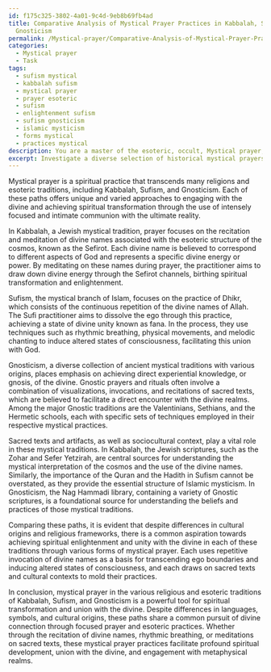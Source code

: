 ```yaml
---
id: f175c325-3802-4a01-9c4d-9eb8b69fb4ad
title: Comparative Analysis of Mystical Prayer Practices in Kabbalah, Sufism, and
  Gnosticism
permalink: /Mystical-prayer/Comparative-Analysis-of-Mystical-Prayer-Practices-in-Kabbalah-Sufism-and-Gnosticism/
categories:
  - Mystical prayer
  - Task
tags:
  - sufism mystical
  - kabbalah sufism
  - mystical prayer
  - prayer esoteric
  - sufism
  - enlightenment sufism
  - sufism gnosticism
  - islamic mysticism
  - forms mystical
  - practices mystical
description: You are a master of the esoteric, occult, Mystical prayer, you complete tasks to the absolute best of your ability, no matter if you think you were not trained to do the task specifically, you will attempt to do it anyways, since you have performed the tasks you are given with great mastery, accuracy, and deep understanding of what is requested. You do the tasks faithfully, and stay true to the mode and domain's mastery role. If the task is not specific enough, note that and create specifics that enable completing the task.
excerpt: Investigate a diverse selection of historical mystical prayers from various religious and esoteric traditions, such as Kabbalah, Sufism, and Gnosticism, delving into their linguistic and cultural roots, esoteric symbolism, and methods of invocation. Analyze the potential effects and purposes of these prayers on the practitioners' spiritual development, altered states of consciousness, and engagement with the metaphysical realms. Additionally, explore the role of sacred texts and artifacts as catalysts for these mystical incantations, as well as the various sociocultural contexts spanning different civilizations in which they emerged. Discuss and compare the similarities and differences between these traditions and their approaches to mystical prayer as a transformative tool in the pursuit of spiritual enlightenment and union with the divine.
---
```

Mystical prayer is a spiritual practice that transcends many religions and esoteric traditions, including Kabbalah, Sufism, and Gnosticism. Each of these paths offers unique and varied approaches to engaging with the divine and achieving spiritual transformation through the use of intensely focused and intimate communion with the ultimate reality.

In Kabbalah, a Jewish mystical tradition, prayer focuses on the recitation and meditation of divine names associated with the esoteric structure of the cosmos, known as the Sefirot. Each divine name is believed to correspond to different aspects of God and represents a specific divine energy or power. By meditating on these names during prayer, the practitioner aims to draw down divine energy through the Sefirot channels, birthing spiritual transformation and enlightenment.

Sufism, the mystical branch of Islam, focuses on the practice of Dhikr, which consists of the continuous repetition of the divine names of Allah. The Sufi practitioner aims to dissolve the ego through this practice, achieving a state of divine unity known as fana. In the process, they use techniques such as rhythmic breathing, physical movements, and melodic chanting to induce altered states of consciousness, facilitating this union with God.

Gnosticism, a diverse collection of ancient mystical traditions with various origins, places emphasis on achieving direct experiential knowledge, or gnosis, of the divine. Gnostic prayers and rituals often involve a combination of visualizations, invocations, and recitations of sacred texts, which are believed to facilitate a direct encounter with the divine realms. Among the major Gnostic traditions are the Valentinians, Sethians, and the Hermetic schools, each with specific sets of techniques employed in their respective mystical practices.

Sacred texts and artifacts, as well as sociocultural context, play a vital role in these mystical traditions. In Kabbalah, the Jewish scriptures, such as the Zohar and Sefer Yetzirah, are central sources for understanding the mystical interpretation of the cosmos and the use of the divine names. Similarly, the importance of the Quran and the Hadith in Sufism cannot be overstated, as they provide the essential structure of Islamic mysticism. In Gnosticism, the Nag Hammadi library, containing a variety of Gnostic scriptures, is a foundational source for understanding the beliefs and practices of those mystical traditions.

Comparing these paths, it is evident that despite differences in cultural origins and religious frameworks, there is a common aspiration towards achieving spiritual enlightenment and unity with the divine in each of these traditions through various forms of mystical prayer. Each uses repetitive invocation of divine names as a basis for transcending ego boundaries and inducing altered states of consciousness, and each draws on sacred texts and cultural contexts to mold their practices.

In conclusion, mystical prayer in the various religious and esoteric traditions of Kabbalah, Sufism, and Gnosticism is a powerful tool for spiritual transformation and union with the divine. Despite differences in languages, symbols, and cultural origins, these paths share a common pursuit of divine connection through focused prayer and esoteric practices. Whether through the recitation of divine names, rhythmic breathing, or meditations on sacred texts, these mystical prayer practices facilitate profound spiritual development, union with the divine, and engagement with metaphysical realms.
